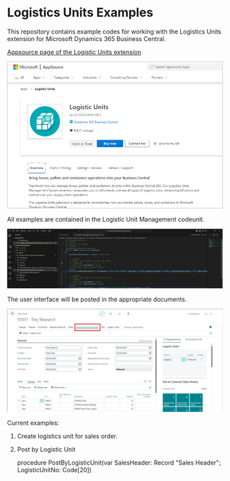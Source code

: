 # Logistics Units Examples
This repository contains example codes for working with the Logistics Units extension for Microsoft Dynamics 365 Business Central.

[Appsource page of the Logistic Units extension](https://appsource.microsoft.com/en-us/product/dynamics-365-business-central/PUBID.extensionsforcelimited1647259189111%7CAID.logisticunits%7CPAPPID.c383b772-f29f-4c05-b1ac-7801c76750af?tab=Overview)

  
   ![alt text](https://github.com/ExtensionsForce/LogisticUnitsExamples/blob/main/github/AppsourceLogisticUnits.png)

All examples are contained in the Logistic Unit Management codeunit.

  ![alt text](https://github.com/ExtensionsForce/LogisticUnitsExamples/blob/main/github/LogisticUnitManagement.png)

The user interface will be posted in the appropriate documents.

   ![alt text](https://github.com/ExtensionsForce/LogisticUnitsExamples/blob/main/github/Example1.png)

Current examples:
1) Create logistics unit for sales order.

2) Post by Logistic Unit

   procedure PostByLogisticUnit(var SalesHeader: Record "Sales Header"; LogisticUnitNo: Code[20])

